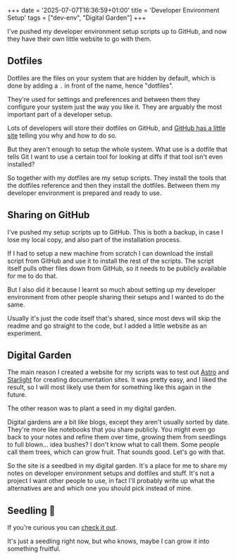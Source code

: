 +++
date = '2025-07-07T16:36:59+01:00'
title = 'Developer Environment Setup'
tags = ["dev-env", "Digital Garden"]
+++

I've pushed my developer environment setup scripts up to GitHub, and now they have their own little website to go with them.

## Dotfiles

Dotfiles are the files on your system that are hidden by default, which is done by adding a `.` in front of the name, hence "dotfiles". 

They're used for settings and preferences and between them they configure your system just the way you like it. They are arguably the most important part of a developer setup.

Lots of developers will store their dotfiles on GitHub, and [GitHub has a little site](https://dotfiles.github.io/bootstrap/) telling you why and how to do so.

But they aren't enough to setup the whole system. What use is a dotfile that tells Git I want to use a certain tool for looking at diffs if that tool isn't even installed?

So together with my dotfiles are my setup scripts. They install the tools that the dotfiles reference and then they install the dotfiles. Between them my developer environment is prepared and ready to use.

## Sharing on GitHub

I've pushed my setup scripts up to GitHub. This is both a backup, in case I lose my local copy, and also part of the installation process.

If I had to setup a new machine from scratch I can download the install script from GitHub and use it to install the rest of the scripts. The script itself pulls other files down from GitHub, so it needs to be publicly available for me to do that.

But I also did it because I learnt so much about setting up my developer environment from other people sharing their setups and I wanted to do the same.

Usually it's just the code itself that's shared, since most devs will skip the readme and go straight to the code, but I added a little website as an experiment.

## Digital Garden

The main reason I created a website for my scripts was to test out [Astro](https://astro.build/) and [Starlight](https://starlight.astro.build/) for creating documentation sites. It was pretty easy, and I liked the result, so I will most likely use them for something like this again in the future.

The other reason was to plant a seed in my digital garden.

Digital gardens are a bit like blogs, except they aren't usually sorted by date. They're more like notebooks that you share publicly. You might even go back to your notes and refine them over time, growing them from seedlings to full blown... idea bushes? I don't know what to call them. Some people call them trees, which can grow fruit. That sounds good. Let's go with that.

So the site is a seedbed in my digital garden. It's a place for me to share my notes on developer environment setups and dotfiles and stuff. It's not a project I want other people to use, in fact I'll probably write up what the alternatives are and which one you should pick instead of mine.

## Seedling <span aria-hidden="true">🌱</span>

If you're curious you can [check it out](https://paultibbetts.github.io/dev/). 

It's just a seedling right now, but who knows, maybe I can grow it into something fruitful.
